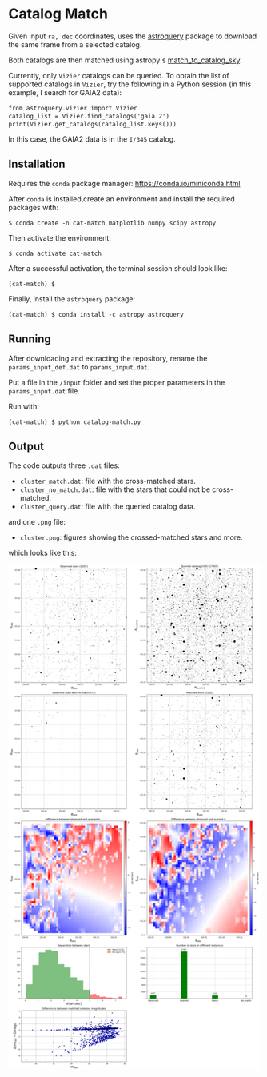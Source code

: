 # Catalog Match

Given input `ra, dec` coordinates, uses the [astroquery][1] package to download
the same frame from a selected catalog.

Both catalogs are then matched using astropy's [match_to_catalog_sky][2].

Currently, only `Vizier` catalogs can be queried. To obtain the list of
supported catalogs in `Vizier`, try the following in a Python session (in
this example, I search for GAIA2 data):

    from astroquery.vizier import Vizier
    catalog_list = Vizier.find_catalogs('gaia 2')
    print(Vizier.get_catalogs(catalog_list.keys()))

In this case, the GAIA2 data is in the `I/345` catalog.


## Installation

Requires the `conda` package manager: https://conda.io/miniconda.html

After `conda` is installed,create an environment and install the required
packages with:

    $ conda create -n cat-match matplotlib numpy scipy astropy

Then activate the environment:

    $ conda activate cat-match

After a successful activation, the terminal session should look like:

    (cat-match) $

Finally, install the `astroquery` package:

    (cat-match) $ conda install -c astropy astroquery


## Running

After downloading and extracting the repository, rename the
`params_input_def.dat` to `params_input.dat`.

Put a file in the `/input` folder and set the proper parameters in the
`params_input.dat` file.

Run with:

    (cat-match) $ python catalog-match.py


## Output

The code outputs three `.dat` files:

* `cluster_match.dat`: file with the cross-matched stars.
* `cluster_no_match.dat`: file with the stars that could not be cross-matched.
* `cluster_query.dat`: file with the queried catalog data.

and one `.png` file:

* `cluster.png`: figures showing the crossed-matched stars and more.

which looks like this:

![out](out.png)


[1]: https://astroquery.readthedocs.io
[2]: http://docs.astropy.org/en/stable/coordinates/matchsep.html#matching-catalogs